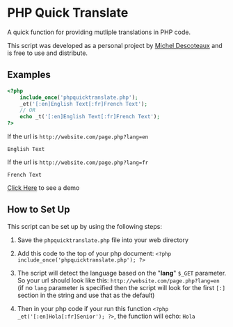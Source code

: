 # PHP Quick Translate

A quick function for providing mutliple translations in PHP code.

This script was developed as a personal project by [Michel Descoteaux](https://micheldescoteaux.com) and is free to use and distribute.

## Examples

```php
<?php
	include_once('phpquicktranslate.php');
	_et('[:en]English Text[:fr]French Text');
	// OR
	echo _t('[:en]English Text[:fr]French Text');
?>
```
If the url is `http://website.com/page.php?lang=en`
```
English Text
```
If the url is `http://website.com/page.php?lang=fr`
```
French Text
```
[Click Here](https://micheldescoteaux.com/phpquicktranslate/demo.php) to see a demo

## How to Set Up
This script can be set up by using the following steps:

1. Save the `phpquicktranslate.php` file into your web directory

2. Add this code to the top of your php document: `<?php include_once('phpquicktranslate.php'); ?>`

3. The script will detect the language based on the "**lang**" `$_GET` parameter. So your url should look like this: `http://website.com/page.php?lang=en` (if no `lang` parameter is specified then the script will look for the first `[:]` section in the string and use that as the default)

4. Then in your php code if your run this function `<?php _et('[:en]Hola[:fr]Senior'); ?>`, the function will echo: `Hola`
